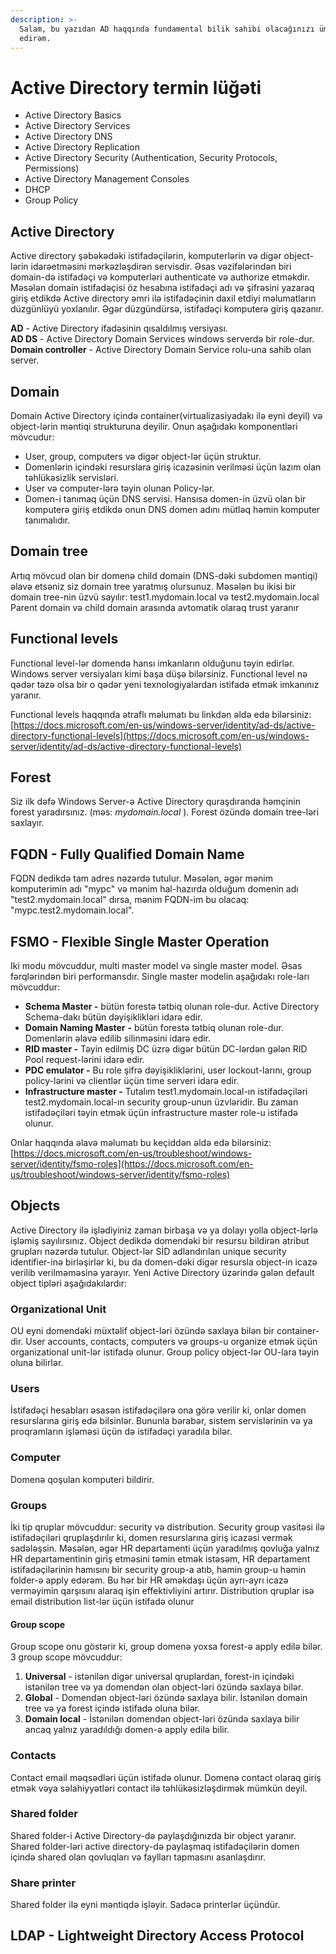 ```yaml
---
description: >-
  Salam, bu yazıdan AD haqqında fundamental bilik sahibi olacağınızı ümid
  edirəm.
---
```


# Active Directory termin lüğəti

* Active Directory Basics
* Active Directory Services
* Active Directory DNS
* Active Directory Replication
* Active Directory Security \(Authentication, Security Protocols, Permissions\)
* Active Directory Management Consoles
* DHCP
* Group Policy

## Active Directory

Active directory şəbəkədəki istifadəçilərin, komputerlərin və digər object-lərin idarəetməsini mərkəzləşdirən servisdir. Əsas vəzifələrindən biri domain-də istifadəçi və komputerləri authenticate və authorize etməkdir. Məsələn domain istifadəçisi öz hesabına istifadəçi adı və şifrəsini yazaraq giriş etdikdə Active directory əmri ilə istifadəçinin daxil etdiyi məlumatların düzgünlüyü yoxlanılır. Əgər düzgündürsə, istifadəçi komputerə giriş qazanır.

**AD** - Active Directory ifadəsinin qısaldılmış versiyası.  
**AD DS** - Active Directory Domain Services windows serverdə bir role-dur.  
**Domain controller** - Active Directory Domain Service rolu-una sahib olan server. 

## Domain

Domain Active Directory içində container\(virtualizasiyadakı ilə eyni deyil\) və object-lərin məntiqi strukturuna deyilir. Onun aşağıdakı komponentləri mövcudur:

* User, group, computers və digər object-lər üçün struktur.
* Domenlərin içindəki resurslara giriş icazəsinin verilməsi üçün lazım olan təhlükəsizlik servisləri.
* User və computer-lərə təyin olunan Policy-lər.
* Domen-i tanımaq üçün DNS servisi. Hansısa domen-in üzvü olan bir komputerə giriş etdikdə onun DNS domen adını mütləq həmin komputer tanımalıdır.

## Domain tree

Artıq mövcud olan bir domenə child domain \(DNS-dəki subdomen məntiqi\) əlavə etsəniz siz domain tree yaratmış olursunuz. Məsələn bu ikisi bir domain tree-nin üzvü sayılır: test1.mydomain.local və test2.mydomain.local  
Parent domain və child domain arasında avtomatik olaraq trust yaranır

## Functional levels 

Functional level-lər domendə hansı imkanların olduğunu təyin edirlər. Windows server versiyaları kimi başa düşə bilərsiniz. Functional level nə qədər təzə olsa bir o qədər yeni texnologiyalardan istifadə etmək imkanınız yaranır.

Functional levels haqqında ətraflı məlumatı bu linkdən əldə edə bilərsiniz: [https://docs.microsoft.com/en-us/windows-server/identity/ad-ds/active-directory-functional-levels](https://docs.microsoft.com/en-us/windows-server/identity/ad-ds/active-directory-functional-levels)

## Forest

Siz ilk dəfə Windows Server-ə Active Directory quraşdıranda həmçinin forest yaradırsınız. \(məs: _mydomain.local_ \). Forest özündə domain tree-ləri saxlayır. 

## FQDN - Fully Qualified Domain Name

FQDN dedikdə tam adres nəzərdə tutulur. Məsələn, əgər mənim komputerimin adı "mypc" və mənim hal-hazırda olduğum domenin adı "test2.mydomain.local" dırsa, mənim FQDN-im bu olacaq: "mypc.test2.mydomain.local".

## FSMO - Flexible Single Master Operation

Iki modu mövcuddur, multi master model və single master model. Əsas fərqlərindən biri performansdır. Single master modelin aşağıdakı role-ları mövcuddur:

* **Schema Master -** bütün forestə tətbiq olunan role-dur. Active Directory Schema-dakı bütün dəyişiklikləri idarə edir.
* **Domain Naming Master** **-** bütün forestə tətbiq olunan role-dur. Domenlərin əlavə edilib silinməsini idarə edir.
* **RID master -** Təyin edilmiş DC üzrə digər bütün DC-lərdən gələn RID Pool request-lərini idarə edir. 
* **PDC emulator -** Bu role şifrə dəyişikliklərini, user lockout-larını, group policy-lərini və clientlər üçün time serveri idarə edir.
* **Infrastructure master -** Tutalım test1.mydomain.local-ın istifadəçiləri test2.mydomain.local-ın security group-unun üzvləridir. Bu zaman istifadəçiləri təyin etmək üçün infrastructure master role-u istifadə olunur.

Onlar haqqında əlavə məlumatı bu keçiddən əldə edə bilərsiniz: [https://docs.microsoft.com/en-us/troubleshoot/windows-server/identity/fsmo-roles](https://docs.microsoft.com/en-us/troubleshoot/windows-server/identity/fsmo-roles)

## Objects

Active Directory ilə işlədiyiniz zaman birbaşa və ya dolayı yolla object-lərlə işləmiş sayılırsınız. Object dedikdə domendəki bir resursu bildirən atribut grupları nəzərdə tutulur. Object-lər SİD adlandırılan unique security identifier-inə birləşirlər ki, bu da domen-dəki digər resursla object-in icazə verilib verilməməsinə yarayır. Yeni Active Directory üzərində gələn default object tipləri aşağıdakılardır:

### **Organizational Unit**

OU eyni domendəki müxtəlif object-ləri özündə saxlaya bilən bir container-dir. User accounts, contacts, computers və groups-u organize etmək üçün organizational unit-lər istifadə olunur. Group policy object-lər OU-lara təyin oluna bilirlər. 

### **Users** 

İstifadəçi hesabları əsasən istifadəçilərə ona görə verilir ki, onlar domen resurslarına giriş edə bilsinlər. Bununla bərabər, sistem servislərinin və ya proqramların işləməsi üçün də istifadəçi yaradıla bilər. 

### **Computer** 

Domenə qoşulan komputeri bildirir.

### **Groups** 

İki tip qruplar mövcuddur: security və distribution. Security group vasitəsi ilə istifadəçiləri qruplaşdırılır ki, domen resurslarına giriş icazəsi vermək sadələşsin. Məsələn, əgər HR departamenti üçün yaradılmış qovluğa yalnız HR departamentinin giriş etməsini təmin etmək istəsəm, HR departament istifadəçilərinin hamısını bir security group-a atıb, həmin group-u həmin folder-ə apply edərəm. Bu hər bir HR əməkdaşı üçün ayrı-ayrı icazə verməyimin qarşısını alaraq işin effektivliyini artırır. Distribution qruplar isə email distribution list-lər üçün istifadə olunur

#### Group scope

Group scope onu göstərir ki, group domenə yoxsa forest-ə apply edilə bilər. 3 group scope mövcuddur:

1.  **Universal** - istənilən digər universal qruplardan, forest-in içindəki istənilən tree və ya domendən olan object-ləri özündə saxlaya bilər.
2. **Global** - Domendən object-ləri özündə saxlaya bilir. İstənilən domain tree və ya forest içində istifadə oluna bilər.
3. **Domain local** - İstənilən domendən object-ləri özündə saxlaya bilir ancaq yalnız yaradıldığı domen-ə apply edilə bilir.

### **Contacts** 

Contact email məqsədləri üçün istifadə olunur. Domenə contact olaraq giriş etmək vəya səlahiyyətləri contact ilə təhlükəsizləşdirmək mümkün deyil. 

### **Shared folder**

Shared folder-i Active Directory-də paylaşdığınızda bir object yaranır. Shared folder-ləri active directory-də paylaşmaq istifadəçilərin domen içində shared olan qovluqları və faylları tapmasını asanlaşdırır. 

### **Share printer**

Shared folder ilə eyni məntiqdə işləyir. Sadəcə printerlər üçündür.

## LDAP - Lightweight Directory Access Protocol



